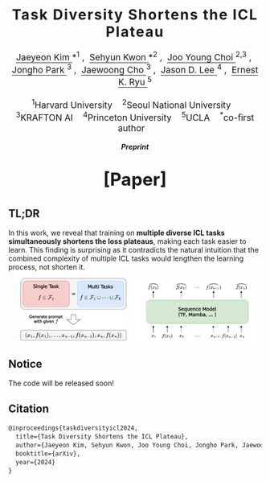 <h1 align='center' style="text-align:center; font-weight:bold; font-size:2.0em; letter-spacing:2.0px;">
    Task Diversity Shortens the ICL Plateau
</h1>

<p align='center' style="text-align:center; font-size:1.25em;">
    <a href="https://jaeyeonkim01.github.io/" target="_blank" style="text-decoration: none; border-bottom: 1px solid;">
        Jaeyeon Kim
    </a>*<sup>1</sup>&nbsp;,&nbsp;
    <a href="https://sehyunkwon.github.io/" target="_blank" style="text-decoration: none; border-bottom: 1px solid;">
        Sehyun Kwon
    </a>*<sup>2</sup>&nbsp;,&nbsp;
    <a href="https://lthilnklover.github.io/" target="_blank" style="text-decoration: none; border-bottom: 1px solid;">
        Joo Young Choi
    </a><sup>2,3</sup>&nbsp;,&nbsp;
    <a href="https://pages.cs.wisc.edu/~jjhpark/" target="_blank" style="text-decoration: none; border-bottom: 1px solid;">
        Jongho Park
    </a><sup>3</sup>&nbsp;,&nbsp; 
    <a href="https://sites.google.com/view/jaewoongcho" target="_blank" style="text-decoration: none; border-bottom: 1px solid;">
        Jaewoong Cho
    </a><sup>3</sup>&nbsp;,&nbsp; 
    <a href="https://jasondlee88.github.io/" target="_blank" style="text-decoration: none; border-bottom: 1px solid;">
        Jason D. Lee
    </a><sup>4</sup>&nbsp;,&nbsp; 
    <a href="https://ernestryu.com/" target="_blank" style="text-decoration: none; border-bottom: 1px solid;">
        Ernest K. Ryu
    </a><sup>5</sup>
    <br><br>
    <sup>1</sup>Harvard University&nbsp;&nbsp;&nbsp;
    <sup>2</sup>Seoul National University&nbsp;&nbsp;&nbsp;
    <sup>3</sup>KRAFTON AI&nbsp;&nbsp;&nbsp;
    <sup>4</sup>Princeton University&nbsp;&nbsp;&nbsp;
    <sup>5</sup>UCLA&nbsp;&nbsp;&nbsp;
    <sup>*</sup>co-first author&nbsp;&nbsp;&nbsp;
</p>

<p align='center'>
<b><em>Preprint</em></b><br>
</p>

<p align='center' style="text-align:center; font-size:2.5em;">
<b><a href="https://arxiv.org/abs/2410.05448" target="_blank" style="text-decoration: none;">[Paper]</a></b>
</p>

## TL;DR
 In this work, we reveal that training on **multiple diverse ICL tasks simultaneously shortens the loss plateaus**, making each task easier to learn. This finding is surprising as it contradicts the natural intuition that the combined complexity of multiple ICL tasks would lengthen the learning process, not shorten it.

<div style="display: flex; justify-content: center; align-items: center; margin-left: 5%;">
    <img src="figure2_a.png" alt="Figure 2a" style="width: 44%; margin-right: 2.5%;" />
    <img src="figure2_b.png" alt="Figure 2b" style="width: 54%;" />
</div>


## Notice
The code will be released soon!

## Citation
```latex
@inproceedings{taskdiversityicl2024,
  title={Task Diversity Shortens the ICL Plateau},
  author={Jaeyeon Kim, Sehyun Kwon, Joo Young Choi, Jongho Park, Jaewoong Cho, Jason D. Lee, Ernest K. Ryu},
  booktitle={arXiv},
  year={2024}
}
